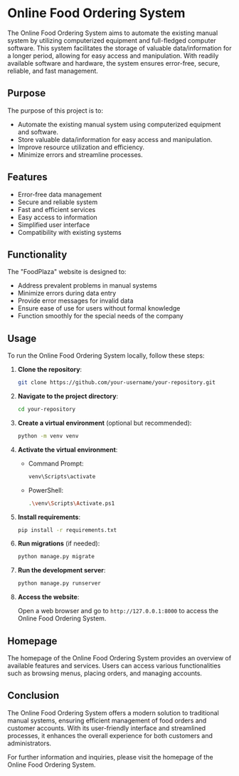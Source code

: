 # Online Food Ordering System

The Online Food Ordering System aims to automate the existing manual system by utilizing computerized equipment and full-fledged computer software. This system facilitates the storage of valuable data/information for a longer period, allowing for easy access and manipulation. With readily available software and hardware, the system ensures error-free, secure, reliable, and fast management.

## Purpose

The purpose of this project is to:

- Automate the existing manual system using computerized equipment and software.
- Store valuable data/information for easy access and manipulation.
- Improve resource utilization and efficiency.
- Minimize errors and streamline processes.

## Features

- Error-free data management
- Secure and reliable system
- Fast and efficient services
- Easy access to information
- Simplified user interface
- Compatibility with existing systems

## Functionality

The "FoodPlaza" website is designed to:

- Address prevalent problems in manual systems
- Minimize errors during data entry
- Provide error messages for invalid data
- Ensure ease of use for users without formal knowledge
- Function smoothly for the special needs of the company

## Usage

To run the Online Food Ordering System locally, follow these steps:

1. **Clone the repository**: 

    ```bash
    git clone https://github.com/your-username/your-repository.git
    ```

2. **Navigate to the project directory**:

    ```bash
    cd your-repository
    ```

3. **Create a virtual environment** (optional but recommended):

    ```bash
    python -m venv venv
    ```

4. **Activate the virtual environment**:

    - Command Prompt:

        ```bash
        venv\Scripts\activate
        ```

    - PowerShell:

        ```bash
        .\venv\Scripts\Activate.ps1
        ```

5. **Install requirements**:

    ```bash
    pip install -r requirements.txt
    ```

6. **Run migrations** (if needed):

    ```bash
    python manage.py migrate
    ```

7. **Run the development server**:

    ```bash
    python manage.py runserver
    ```

8. **Access the website**:

    Open a web browser and go to `http://127.0.0.1:8000` to access the Online Food Ordering System.

## Homepage

The homepage of the Online Food Ordering System provides an overview of available features and services. Users can access various functionalities such as browsing menus, placing orders, and managing accounts.

## Conclusion

The Online Food Ordering System offers a modern solution to traditional manual systems, ensuring efficient management of food orders and customer accounts. With its user-friendly interface and streamlined processes, it enhances the overall experience for both customers and administrators.

For further information and inquiries, please visit the homepage of the Online Food Ordering System.
